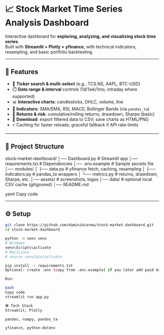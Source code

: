 # 📈 Stock Market Time Series Analysis Dashboard

Interactive dashboard for **exploring, analyzing, and visualizing stock time series**.  
Built with **Streamlit + Plotly + yfinance**, with technical indicators, resampling, and basic portfolio backtesting.

---

## 🚀 Features
- 🔎 **Ticker search & multi-select** (e.g., TCS.NS, AAPL, BTC-USD)
- ⏱️ **Date range & interval** controls (1d/1wk/1mo, intraday where supported)
- 📊 **Interactive charts**: candlesticks, OHLC, volume, line
- 🧠 **Indicators**: SMA/EMA, RSI, MACD, Bollinger Bands (via `pandas_ta`)
- 🧮 **Returns & risk**: cumulative/rolling returns, drawdown, Sharpe (basic)
- 🧾 **Download**: export filtered data to CSV; save charts as HTML/PNG
- ⚡ Caching for faster reloads; graceful fallback if API rate-limits

---

## 🧱 Project Structure
stock-market-dashboard/
│── Dashboard.py # Streamlit app
│── requirements.txt # Dependencies
│── .env.example # Sample secrets file
│── modules/
│ ├── data.py # yfinance fetch, caching, resampling
│ ├── indicators.py # pandas_ta wrappers
│ └── metrics.py # returns, drawdown, Sharpe, etc.
│── assets/ # screenshots, logos
│── data/ # optional local CSV cache (gitignored)
│── README.md

yaml
Copy code

---

## ⚙️ Setup

```bash
git clone https://github.com/daminidsarma/stock-market-dashboard.git
cd stock-market-dashboard

python -m venv venv
# Windows
venv\Scripts\activate
# Mac/Linux
# source venv/bin/activate

pip install -r requirements.txt
Optional: create .env (copy from .env.example) if you later add paid data sources (Alpha Vantage, Finnhub, etc.).

Run:

bash
Copy code
streamlit run app.py

🛠️ Tech Stack
Streamlit, Plotly

pandas, numpy, pandas_ta

yfinance, python-dotenv
